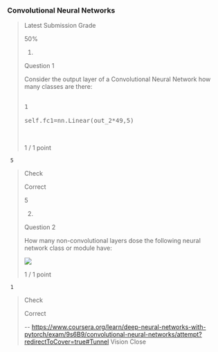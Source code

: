 ### Convolutional Neural Networks
> 
> Latest Submission Grade
> 
> 50%
> 
> 1.
> 
> Question 1
> 
> Consider the output layer of a Convolutional Neural Network how many classes are there:
> 
> <pre contenteditable="false" data-language="python" style="opacity: 1;" tabindex="0">
> 
> 1
> 
> self.fc1=nn.Linear(out_2*49,5)
> 
> 
> </pre>
> 
> 1 / 1 point
> 

     5
> 
> Check
> 
> Correct
> 
> 5
> 
> 2.
> 
> Question 2
> 
> How many non-convolutional layers dose the following neural network class or module have:
> 
> ![](https://d3c33hcgiwev3.cloudfront.net/imageAssetProxy.v1/wp6dUTT3Q0ienVE09yNIJA_697846ea3a547b0b62a766c5d95e5176_Screen-Shot-2019-10-15-at-6.15.32-PM.png?expiry=1600214400000&hmac=3vDgAyPPRg-GPHqByYGgzbWE9KJgbA_MjTBsXz5vs5M)
> 
> 1 / 1 point
> 

     1
> 
> Check
> 
> Correct
> 
> -- https://www.coursera.org/learn/deep-neural-networks-with-pytorch/exam/9s6B9/convolutional-neural-networks/attempt?redirectToCover=true#Tunnel Vision Close
